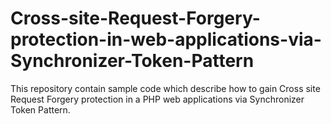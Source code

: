 # Cross-site-Request-Forgery-protection-in-web-applications-via-Synchronizer-Token-Pattern
This repository contain sample code which describe how to gain Cross site Request Forgery protection in a PHP web applications via Synchronizer Token Pattern. 
